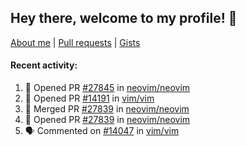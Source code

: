 ## Hey there, welcome to my profile! 👋

[About me](https://seandewar.github.io/)
 | [Pull requests](https://github.com/search?p=1&q=author%3Aseandewar+is%3Apr)
 | [Gists](https://gist.github.com/seandewar)

#### Recent activity:

<!--START_SECTION:activity-->
1. 💪 Opened PR [#27845](https://github.com/neovim/neovim/pull/27845) in [neovim/neovim](https://github.com/neovim/neovim)
2. 💪 Opened PR [#14191](https://github.com/vim/vim/pull/14191) in [vim/vim](https://github.com/vim/vim)
3. 🎉 Merged PR [#27839](https://github.com/neovim/neovim/pull/27839) in [neovim/neovim](https://github.com/neovim/neovim)
4. 💪 Opened PR [#27839](https://github.com/neovim/neovim/pull/27839) in [neovim/neovim](https://github.com/neovim/neovim)
5. 🗣 Commented on [#14047](https://github.com/vim/vim/issues/14047#issuecomment-1992551139) in [vim/vim](https://github.com/vim/vim)
<!--END_SECTION:activity-->

